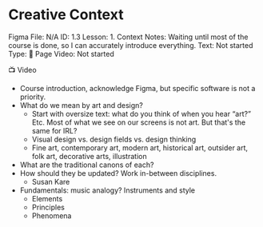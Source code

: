 # Creative Context

Figma File: N/A
ID: 1.3
Lesson: 1. Context
Notes: Waiting until most of the course is done, so I can accurately introduce everything.
Text: Not started
Type: 📄 Page 
Video: Not started

<aside>
📺 Video

- Course introduction, acknowledge Figma, but specific software is not a priority.
- What do we mean by art and design?
    - Start with oversize text: what do you think of when you hear “art?” Etc. Most of what we see on our screens is not art. But that's the same for IRL?
    - Visual design vs. design fields vs. design thinking
    - Fine art, contemporary art, modern art, historical art, outsider art, folk art, decorative arts, illustration
- What are the traditional canons of each?
- How should they be updated? Work in-between disciplines.
    - Susan Kare
- Fundamentals: music analogy? Instruments and style
    - Elements
    - Principles
    - Phenomena

</aside>